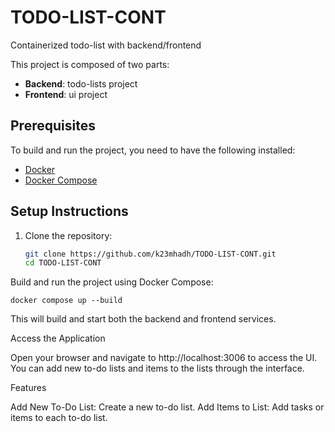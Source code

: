 # TODO-LIST-CONT
Containerized todo-list with backend/frontend

This project is composed of two parts:

- **Backend**: todo-lists project
- **Frontend**: ui project

## Prerequisites

To build and run the project, you need to have the following installed:

- [Docker](https://www.docker.com/get-started)
- [Docker Compose](https://docs.docker.com/compose/install/)

## Setup Instructions

1. Clone the repository:

   ```bash
   git clone https://github.com/k23mhadh/TODO-LIST-CONT.git
   cd TODO-LIST-CONT

Build and run the project using Docker Compose:

    docker compose up --build

This will build and start both the backend and frontend services.

Access the Application

Open your browser and navigate to http://localhost:3006 to access the UI.
You can add new to-do lists and items to the lists through the interface.

Features

Add New To-Do List: Create a new to-do list.
Add Items to List: Add tasks or items to each to-do list.

